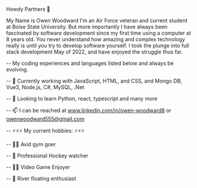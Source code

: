 Howdy Partners 👋

My Name is Owen Woodward I'm an Air Force veteran and current student at Boise State University. But more importantly  I have always been fascinated by software development since my first time using a computer at 8 years old. You never understand how amazing and complex technology really is until you try to develop software yourself. I took the plunge into full stack development May of 2022, and have enjoyed the struggle thus far.

--  My coding experiences and languages listed below and always be evolving.

-- 🔭 Currently working with JavaScript, HTML, and CSS, and Mongo DB, Vue3, Node.js, C#, MySQL, .Net

-- 🌱 Looking to learn Python, react, typescript and many more

-- 📫 I can be reached at www.linkedin.com/in/owen-woodward8 or owenwoodward555@gmail.com

-- ⚡⚡⚡ My current hobbies: ⚡⚡⚡

-- 🏋️‍♀️ Avid gym goer

-- 🏑 Professional Hockey watcher

-- 🧙‍♂️ Video Game Enjoyer

-- 🌊 River floating enthusiast



<!--
**owennwoodward/owennwoodward** is a ✨ _special_ ✨ repository because its `README.md` (this file) appears on your GitHub profile.

Here are some ideas to get you started:

- 🔭 I’m currently working on ...
- 🌱 I’m currently learning ...
- 👯 I’m looking to collaborate on ...
- 🤔 I’m looking for help with ...
- 💬 Ask me about ...
- 📫 How to reach me: ...
- 😄 Pronouns: ...
- ⚡ Fun fact: ...
-->
